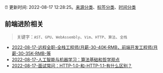 :alarm_clock: 更新时间: 2022-08-17 12:28:25。[来源分类](../README.md)、[标签分类](../TAGS.md)、[时间分类](../TIMELINE.md)

## 前端进阶相关


> 关键字：`AST`、`GPU`、`WebAssembly`、`Vim`、`HTTP`、`算法`、`全栈`



- [2022-08-17-远程全职-全栈工程师/月薪-30-40K-RMB，前端开发工程师/月薪-30-35K-RMB-等](https://www.v2ex.com/t/873521) 
- [2022-08-17-人工智能与机器学习：算法基础和哲学观点](https://toutiao.io/k/qpxx3sq) 
- [2022-08-17-面试常问：HTTP-1.0-和-HTTP-1.1-有什么区别？](https://toutiao.io/k/g8xb90x) 
